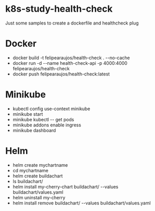 # k8s-study-health-check
Just some samples to create a dockerfile and healthcheck plug


# Docker

- docker build -t felipearaujos/health-check . --no-cache
- docker run -d --name health-check-api -p 4000:4000 felipearaujos/health-check
- docker push felipearaujos/health-check:latest

# Minikube

- kubectl config use-context minikube
- minikube start
- minikube kubectl -- get pods
- minikube addons enable ingress
- minikube dashboard

# Helm

- helm create mychartname
- cd mychartname
- helm create buildachart
- ls buildachart/
- helm install my-cherry-chart buildachart/ --values buildachart/values.yaml
- helm uninstall my-cherry
- helm install remove buildachart/ --values buildachart/values.yaml
